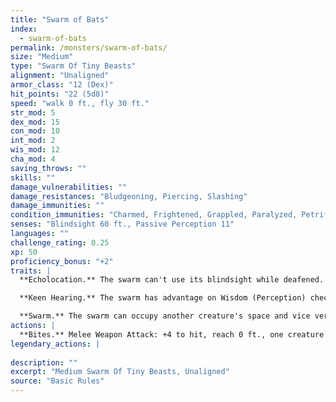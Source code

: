 ```yaml
---
title: "Swarm of Bats"
index:
  - swarm-of-bats
permalink: /monsters/swarm-of-bats/
size: "Medium"
type: "Swarm Of Tiny Beasts"
alignment: "Unaligned"
armor_class: "12 (Dex)"
hit_points: "22 (5d8)"
speed: "walk 0 ft., fly 30 ft."
str_mod: 5
dex_mod: 15
con_mod: 10
int_mod: 2
wis_mod: 12
cha_mod: 4
saving_throws: ""
skills: ""
damage_vulnerabilities: ""
damage_resistances: "Bludgeoning, Piercing, Slashing"
damage_immunities: ""
condition_immunities: "Charmed, Frightened, Grappled, Paralyzed, Petrified, Prone, Restrained, Stunned"
senses: "Blindsight 60 ft., Passive Perception 11"
languages: ""
challenge_rating: 0.25
xp: 50
proficiency_bonus: "+2"
traits: |
  **Echolocation.** The swarm can't use its blindsight while deafened.

  **Keen Hearing.** The swarm has advantage on Wisdom (Perception) checks that rely on hearing.

  **Swarm.** The swarm can occupy another creature's space and vice versa, and the swarm can move through any opening large enough for a Tiny bat. The swarm can't regain hit points or gain temporary hit points.
actions: |
  **Bites.** Melee Weapon Attack: +4 to hit, reach 0 ft., one creature in the swarm's space. Hit: 5 (2d4) piercing damage, or 2 (1d4) piercing damage if the swarm has half of its hit points or fewer.  
legendary_actions: |
  
description: ""
excerpt: "Medium Swarm Of Tiny Beasts, Unaligned"
source: "Basic Rules"
---
```

